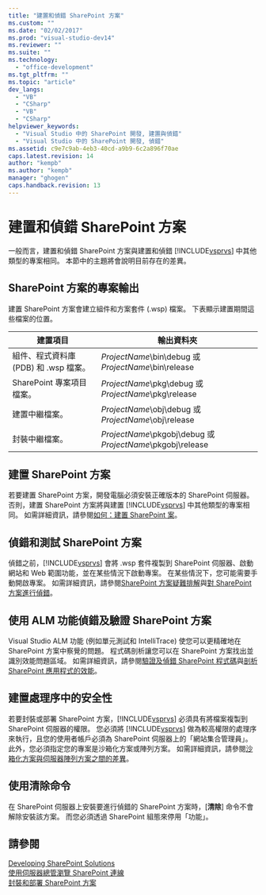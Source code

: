 ```yaml
---
title: "建置和偵錯 SharePoint 方案"
ms.custom: ""
ms.date: "02/02/2017"
ms.prod: "visual-studio-dev14"
ms.reviewer: ""
ms.suite: ""
ms.technology: 
  - "office-development"
ms.tgt_pltfrm: ""
ms.topic: "article"
dev_langs: 
  - "VB"
  - "CSharp"
  - "VB"
  - "CSharp"
helpviewer_keywords: 
  - "Visual Studio 中的 SharePoint 開發, 建置與偵錯"
  - "Visual Studio 中的 SharePoint 開發, 偵錯"
ms.assetid: c9e7c9ab-4eb3-40cd-a9b9-6c2a896f70ae
caps.latest.revision: 14
author: "kempb"
ms.author: "kempb"
manager: "ghogen"
caps.handback.revision: 13
---
```

# 建置和偵錯 SharePoint 方案
  一般而言，建置和偵錯 SharePoint 方案與建置和偵錯 [!INCLUDE[vsprvs](../sharepoint/includes/vsprvs-md.md)] 中其他類型的專案相同。  本節中的主題將會說明目前存在的差異。  
  
## SharePoint 方案的專案輸出  
 建置 SharePoint 方案會建立組件和方案套件 \(.wsp\) 檔案。  下表顯示建置期間這些檔案的位置。  
  
|建置項目|輸出資料夾|  
|----------|-----------|  
|組件、程式資料庫 \(PDB\) 和 .wsp 檔案。|*ProjectName*\\bin\\debug 或 *ProjectName*\\bin\\release|  
|SharePoint 專案項目檔案。|*ProjectName*\\pkg\\debug 或 *ProjectName*\\pkg\\release|  
|建置中繼檔案。|*ProjectName*\\obj\\debug 或 *ProjectName*\\obj\\release|  
|封裝中繼檔案。|*ProjectName*\\pkgobj\\debug 或 *ProjectName*\\pkgobj\\release|  
  
## 建置 SharePoint 方案  
 若要建置 SharePoint 方案，開發電腦必須安裝正確版本的 SharePoint 伺服器。  否則，建置 SharePoint 方案將與建置 [!INCLUDE[vsprvs](../sharepoint/includes/vsprvs-md.md)] 中其他類型的專案相同。  如需詳細資訊，請參閱[如何：建置 SharePoint 案](../sharepoint/how-to-build-sharepoint-solutions.md)。  
  
## 偵錯和測試 SharePoint 方案  
 偵錯之前，[!INCLUDE[vsprvs](../sharepoint/includes/vsprvs-md.md)] 會將 .wsp 套件複製到 SharePoint 伺服器、啟動網站和 Web 範圍功能，並在某些情況下啟動專案。  在某些情況下，您可能需要手動開啟專案。  如需詳細資訊，請參閱[SharePoint 方案疑難排解](../sharepoint/troubleshooting-sharepoint-solutions.md)與[對 SharePoint 方案進行偵錯](../sharepoint/debugging-sharepoint-solutions.md)。  
  
## 使用 ALM 功能偵錯及驗證 SharePoint 方案  
 Visual Studio ALM 功能 \(例如單元測試和 IntelliTrace\) 使您可以更精確地在 SharePoint 方案中察覺的問題。  程式碼剖析讓您可以在 SharePoint 方案找出並識別效能問題區域。  如需詳細資訊，請參閱[驗證及偵錯 SharePoint 程式碼](../sharepoint/verifying-and-debugging-sharepoint-code.md)與[剖析 SharePoint 應用程式的效能](../sharepoint/profiling-the-performance-of-sharepoint-applications.md)。  
  
## 建置處理序中的安全性  
 若要封裝或部署 SharePoint 方案，[!INCLUDE[vsprvs](../sharepoint/includes/vsprvs-md.md)] 必須具有將檔案複製到 SharePoint 伺服器的權限。  您必須將 [!INCLUDE[vsprvs](../sharepoint/includes/vsprvs-md.md)] 做為較高權限的處理序來執行，且您的使用者帳戶必須為 SharePoint 伺服器上的「網站集合管理員」。  此外，您必須指定您的專案是沙箱化方案或陣列方案。  如需詳細資訊，請參閱[沙箱化方案與伺服器陣列方案之間的差異](../sharepoint/differences-between-sandboxed-and-farm-solutions.md)。  
  
## 使用清除命令  
 在 SharePoint 伺服器上安裝要進行偵錯的 SharePoint 方案時，\[**清除**\] 命令不會解除安裝該方案。  而您必須透過 SharePoint 組態來停用「功能」。  
  
## 請參閱  
 [Developing SharePoint Solutions](../sharepoint/developing-sharepoint-solutions.md)   
 [使用伺服器總管瀏覽 SharePoint 連線](../sharepoint/browsing-sharepoint-connections-using-server-explorer.md)   
 [封裝和部署 SharePoint 方案](../sharepoint/packaging-and-deploying-sharepoint-solutions.md)  
  
  